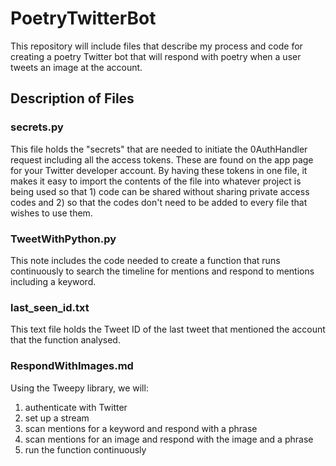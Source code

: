 # PoetryTwitterBot
This repository will include files that describe my process and code for creating a poetry Twitter bot that will respond with poetry when a user tweets an image at the account. 

## Description of Files
### secrets.py
This file holds the "secrets" that are needed to initiate the 0AuthHandler request including all the access tokens. These are found on the app page for your Twitter developer account. By having these tokens in one file, it makes it easy to import the contents of the file into whatever project is being used so that 1) code can be shared without sharing private access codes and 2) so that the codes don't need to be added to every file that wishes to use them. 

### TweetWithPython.py
This note includes the code needed to create a function that runs continuously to search the timeline for mentions and respond to mentions including a keyword.

### last_seen_id.txt
This text file holds the Tweet ID of the last tweet that mentioned the account that the function analysed. 

### RespondWithImages.md
Using the Tweepy library, we will:
1. authenticate with Twitter
2. set up a stream
3. scan mentions for a keyword and respond with a phrase
4. scan mentions for an image and respond with the image and a phrase
5. run the function continuously
